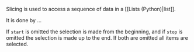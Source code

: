 Slicing is used to access a sequence of data in a [[Lists (Python)|list]].

It is done by ...

If ``start`` is omitted the selection is made from the beginning, and if ``stop`` is omitted the selection is made up to the end. If both are omitted all items are selected.